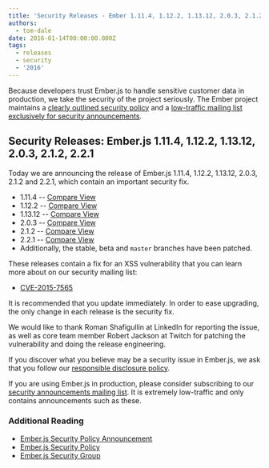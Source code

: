```yaml
---
title: 'Security Releases - Ember 1.11.4, 1.12.2, 1.13.12, 2.0.3, 2.1.2, 2.2.1'
authors:
  - tom-dale
date: 2016-01-14T00:00:00.000Z
tags:
  - releases
  - security
  - '2016'
---
```


<!-- alex ignore clearly -->
Because developers trust Ember.js to handle sensitive customer data in
production, we take the security of the project seriously. The Ember
project maintains a [clearly outlined security policy](/security/) and a
[low-traffic mailing list exclusively for security
announcements](https://groups.google.com/forum/#!forum/ember-security).

## Security Releases: Ember.js 1.11.4, 1.12.2, 1.13.12, 2.0.3, 2.1.2, 2.2.1

Today we are announcing the release of Ember.js 1.11.4, 1.12.2, 1.13.12,
2.0.3, 2.1.2 and 2.2.1, which contain an important security fix.

* 1.11.4 -- [Compare View](https://github.com/emberjs/ember.js/compare/v1.11.3...v1.11.4)
* 1.12.2 -- [Compare View](https://github.com/emberjs/ember.js/compare/v1.12.1...v1.12.2)
* 1.13.12 -- [Compare View](https://github.com/emberjs/ember.js/compare/v1.13.11...v1.13.12)
* 2.0.3 -- [Compare View](https://github.com/emberjs/ember.js/compare/v2.0.2...v2.0.3)
* 2.1.2 -- [Compare View](https://github.com/emberjs/ember.js/compare/v2.1.1...v2.1.2)
* 2.2.1 -- [Compare View](https://github.com/emberjs/ember.js/compare/v2.2.0...v2.2.1)
* Additionally, the stable, beta and `master` branches have been patched.

These releases contain a fix for an XSS vulnerability that you can learn
more about on our security mailing list:

* [CVE-2015-7565](https://groups.google.com/forum/#!topic/ember-security/OfyQkoSuppY)

It is recommended that you update immediately. In order to ease
upgrading, the only change in each release is the security fix.

We would like to thank Roman Shafigullin at LinkedIn for reporting the
issue, as well as core team member Robert Jackson at Twitch for patching
the vulnerability and doing the release engineering.

If you discover what you believe may be a security issue in Ember.js, we
ask that you follow our [responsible disclosure
policy](/security/).

If you are using Ember.js in production, please consider subscribing to
our [security announcements mailing
list](https://groups.google.com/forum/#!forum/ember-security).  It is
extremely low-traffic and only contains announcements such as these.

### Additional Reading

* [Ember.js Security Policy Announcement](/blog/2013/04/05/announcing-the-ember-security-policy.html)
* [Ember.js Security Policy](/security/)
* [Ember.js Security Group](https://groups.google.com/forum/#!forum/ember-security)
